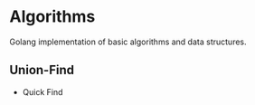 # Algorithms
Golang implementation of basic algorithms and data structures.

## Union-Find
* Quick Find

